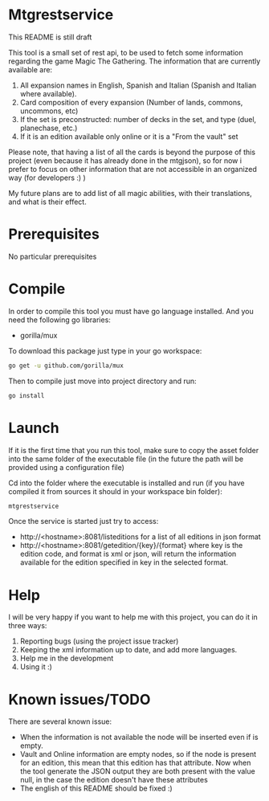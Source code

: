 # Mtgrestservice
This README is still draft

This tool is a small set of rest api, to be used to fetch some information regarding the game Magic The Gathering. 
The information that are currently available are:
1. All expansion names in English, Spanish and Italian (Spanish and Italian where available).
2. Card composition of every expansion (Number of lands, commons, uncommons, etc)
3. If the set is preconstructed: number of decks in the set, and type (duel, planechase, etc.) 
3. If it is an edition available only online or it is a "From the vault" set

Please note, that having a list of all the cards is beyond the purpose of this project (even because it has already done in the mtgjson), so for now i prefer to focus on other information that are not accessible in an organized way (for developers :) ) 

My future plans are to add list of all magic abilities, with their translations, and what is their effect. 

# Prerequisites

No particular prerequisites

# Compile
In order to compile this tool you must have go language installed. And you need the following go libraries:

* gorilla/mux

To download this package just type in your go workspace: 
```bash
go get -u github.com/gorilla/mux
```

Then to compile just move into project directory and run: 

```bash
go install
```

# Launch
If it is the first time that you run this tool, make sure to copy the asset folder into the same folder of the executable file (in the future the path will be provided using a configuration file) 

Cd into the folder where the executable is installed and run (if you have compiled it from sources it should in your workspace bin folder): 

```bash
mtgrestservice
```

Once the service is started just try to access: 
* http://&lt;hostname&gt;:8081/listeditions for a list of all editions in json format
* http://&lt;hostname&gt;:8081/getedition/{key}/{format} where key is the edition code, and format is xml or json, will return the information available for the edition specified in key in the selected format.
 
# Help

I will be very happy if you want to help me with this project, you can do it in three ways:
1. Reporting bugs (using the project issue tracker)
2. Keeping the xml information up to date, and add more languages.
3. Help me in the development
4. Using it :)

# Known issues/TODO

There are several known issue:
* When the information is not available the node will be inserted even if is empty.
* Vault and Online information are empty nodes, so if the node is present for an edition, this mean that this edition has that attribute. Now when the tool generate the JSON output they are both present with the value null, in the case the edition doesn't have these attributes
* The english of this README should be fixed :)


